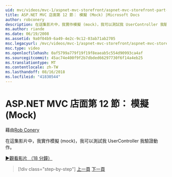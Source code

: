 ```yaml
---
uid: mvc/videos/mvc-1/aspnet-mvc-storefront/aspnet-mvc-storefront-part-12-mocking
title: ASP.NET MVC 店面第 12 節： 模擬 (Mock) |Microsoft Docs
author: robconery
description: 在這集影片中，我實作模擬 (mock)，我可以測試我 UserController 我驗證動作。
ms.author: riande
ms.date: 06/19/2008
ms.assetid: 9a0f04b9-6a49-4e2c-9c12-03ab71ab2705
msc.legacyurl: /mvc/videos/mvc-1/aspnet-mvc-storefront/aspnet-mvc-storefront-part-12-mocking
msc.type: video
ms.openlocfilehash: 0af5799a779f19f19f8eaeab5c554d90993ca4af
ms.sourcegitcommit: 45ac74e400f9f2b7dbded66297730f6f14a4eb25
ms.translationtype: MT
ms.contentlocale: zh-TW
ms.lasthandoff: 08/16/2018
ms.locfileid: "41830544"
---
```

<a name="aspnet-mvc-storefront-part-12-mocking"></a>ASP.NET MVC 店面第 12 節： 模擬 (Mock)
====================
藉由[Rob Conery](https://github.com/robconery)

在這集影片中，我實作模擬 (mock)，我可以測試我 UserController 我驗證動作。

[&#9654;觀看影片 （18 分鐘）](https://channel9.msdn.com/Blogs/ASP-NET-Site-Videos/aspnet-mvc-storefront-part-12-mocking)

> [!div class="step-by-step"]
> [上一頁](aspnet-mvc-storefront-part-11-hooking-up-the-shopping-cart-and-using-components.md)
> [下一頁](aspnet-mvc-storefront-part-13-dependency-injection.md)
